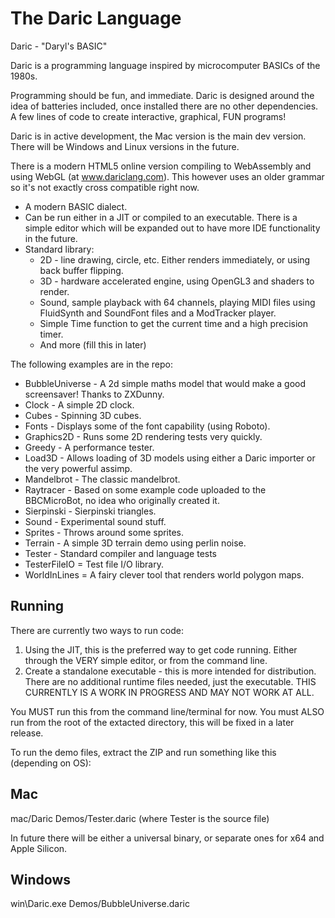 # The Daric Language

Daric - "Daryl's BASIC"

Daric is a programming language inspired by microcomputer BASICs of the 1980s.

Programming should be fun, and immediate. Daric is designed around the idea of batteries included, once installed there are no other dependencies. A few lines of code to create interactive, graphical, FUN programs!

Daric is in active development, the Mac version is the main dev version. There will be Windows and Linux versions in the future.

There is a modern HTML5 online version compiling to WebAssembly and using WebGL (at www.dariclang.com). This however uses an older grammar so it's not exactly cross compatible right now.

* A modern BASIC dialect.
* Can be run either in a JIT or compiled to an executable. There is a simple editor which will be expanded out to have more IDE functionality in the future.
* Standard library:
  * 2D - line drawing, circle, etc. Either renders immediately, or using back buffer flipping.
  * 3D - hardware accelerated engine, using OpenGL3 and shaders to render.
  * Sound, sample playback with 64 channels, playing MIDI files using FluidSynth and SoundFont files and a ModTracker player.
  * Simple Time function to get the current time and a high precision timer.
  * And more (fill this in later)

The following examples are in the repo:

* BubbleUniverse - A 2d simple maths model that would make a good screensaver! Thanks to ZXDunny.
* Clock - A simple 2D clock.
* Cubes - Spinning 3D cubes.
* Fonts - Displays some of the font capability (using Roboto).
* Graphics2D - Runs some 2D rendering tests very quickly.
* Greedy - A performance tester.
* Load3D - Allows loading of 3D models using either a Daric importer or the very powerful assimp.
* Mandelbrot - The classic mandelbrot.
* Raytracer - Based on some example code uploaded to the BBCMicroBot, no idea who originally created it. 
* Sierpinski - Sierpinski triangles.
* Sound - Experimental sound stuff.
* Sprites - Throws around some sprites.
* Terrain - A simple 3D terrain demo using perlin noise.
* Tester - Standard compiler and language tests
* TesterFileIO = Test file I/O library.
* WorldInLines = A fairy clever tool that renders world polygon maps.

Running
-------

There are currently two ways to run code:

1. Using the JIT, this is the preferred way to get code running. Either through the VERY simple editor, or from the command line. 
2. Create a standalone executable - this is more intended for distribution. There are no additional runtime files needed, just the 
executable. THIS CURRENTLY IS A WORK IN PROGRESS AND MAY NOT WORK AT ALL.

You MUST run this from the command line/terminal for now. You must ALSO run from the root of the extacted directory, this will be fixed in a later release.

To run the demo files, extract the ZIP and run something like this (depending on OS):

Mac
---
mac/Daric Demos/Tester.daric (where Tester is the source file)

In future there will be either a universal binary, or separate ones for x64 and Apple Silicon. 

Windows
-------
win\Daric.exe Demos/BubbleUniverse.daric
